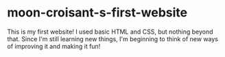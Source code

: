 # moon-croisant-s-first-website
This is my first website! I used basic HTML and CSS, but nothing beyond that. Since I'm still learning new things, I'm beginning to think of new ways of improving it and making it fun!
